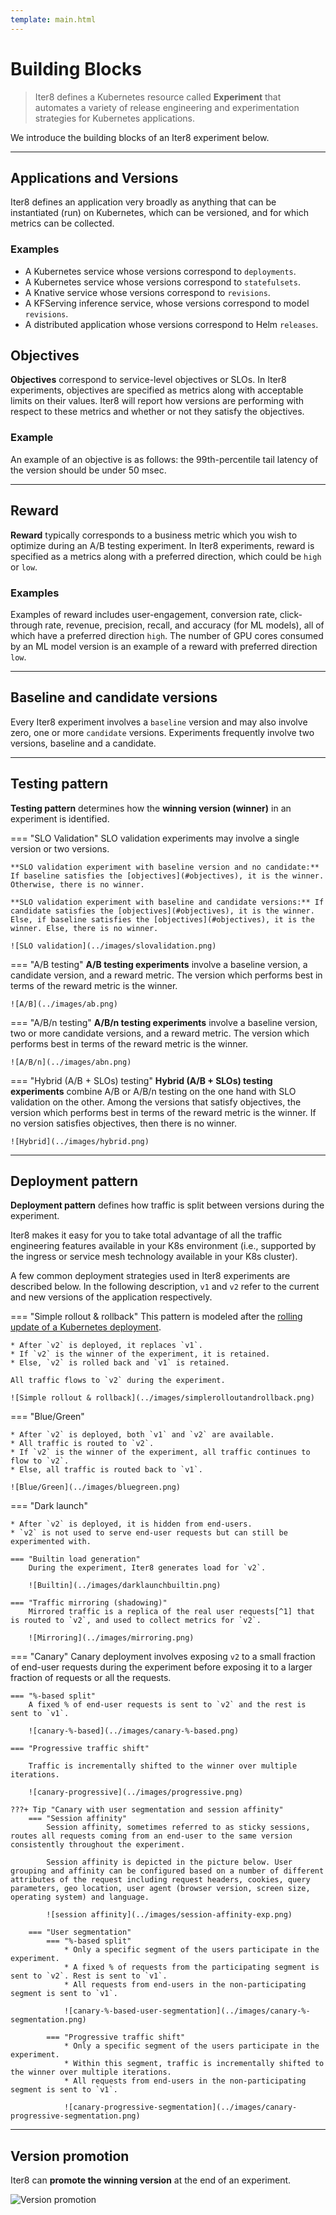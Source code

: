 ```yaml
---
template: main.html
---
```


# Building Blocks

> Iter8 defines a Kubernetes resource called **Experiment** that automates a variety of release engineering and experimentation strategies for Kubernetes applications.

We introduce the building blocks of an Iter8 experiment below.

***

## Applications and Versions
Iter8 defines an application very broadly as anything that can be instantiated (run) on Kubernetes, which can be versioned, and for which metrics can be collected.

### Examples

* A Kubernetes service whose versions correspond to `deployments`.
* A Kubernetes service whose versions correspond to `statefulsets`.
* A Knative service whose versions correspond to `revisions`.
* A KFServing inference service, whose versions correspond to model `revisions`.
* A distributed application whose versions correspond to Helm `releases`.

## Objectives

**Objectives** correspond to service-level objectives or SLOs. In Iter8 experiments, objectives are specified as metrics along with acceptable limits on their values. Iter8 will report how versions are performing with respect to these metrics and whether or not they satisfy the objectives.

### Example

An example of an objective is as follows: the 99th-percentile tail latency of the version should be under 50 msec.

***

## Reward
**Reward** typically corresponds to a business metric which you wish to optimize during an A/B testing experiment. In Iter8 experiments, reward is specified as a metrics along with a preferred direction, which could be `high` or `low`. 

### Examples

Examples of reward includes user-engagement, conversion rate, click-through rate, revenue, precision, recall, and accuracy (for ML models), all of which have a preferred direction `high`. The number of GPU cores consumed by an ML model version is an example of a reward with preferred direction `low`.

***

## Baseline and candidate versions
Every Iter8 experiment involves a `baseline` version and may also involve zero, one or more `candidate` versions. Experiments frequently involve two versions, baseline and a candidate.

***

## Testing pattern

**Testing pattern** determines how the **winning version (winner)** in an experiment is identified.

=== "SLO Validation"
    SLO validation experiments may involve a single version or two versions.

    **SLO validation experiment with baseline version and no candidate:** If baseline satisfies the [objectives](#objectives), it is the winner. Otherwise, there is no winner.

    **SLO validation experiment with baseline and candidate versions:** If candidate satisfies the [objectives](#objectives), it is the winner. Else, if baseline satisfies the [objectives](#objectives), it is the winner. Else, there is no winner.

    ![SLO validation](../images/slovalidation.png)


=== "A/B testing"
    **A/B testing experiments** involve a baseline version, a candidate version, and a reward metric. The version which performs best in terms of the reward metric is the winner.

    ![A/B](../images/ab.png)

=== "A/B/n testing"
    **A/B/n testing experiments** involve a baseline version, two or more candidate versions, and a reward metric. The version which performs best in terms of the reward metric is the winner.

    ![A/B/n](../images/abn.png)

=== "Hybrid (A/B + SLOs) testing"
    **Hybrid (A/B + SLOs) testing experiments** combine A/B or A/B/n testing on the one hand with SLO validation on the other. Among the versions that satisfy objectives, the version which performs best in terms of the reward metric is the winner. If no version satisfies objectives, then there is no winner.

    ![Hybrid](../images/hybrid.png)

***

## Deployment pattern
**Deployment pattern** defines how traffic is split between versions during the experiment. 

Iter8 makes it easy for you to take total advantage of all the traffic engineering features available in your K8s environment (i.e., supported by the ingress or service mesh technology available in your K8s cluster). 

A few common deployment strategies used in Iter8 experiments are described below. In the following description, `v1` and `v2` refer to the current and new versions of the application respectively.

=== "Simple rollout & rollback"
    This pattern is modeled after the [rolling update of a Kubernetes deployment](https://kubernetes.io/docs/tutorials/kubernetes-basics/update/update-intro/). 
    
    * After `v2` is deployed, it replaces `v1`.
    * If `v2` is the winner of the experiment, it is retained.
    * Else, `v2` is rolled back and `v1` is retained. 
    
    All traffic flows to `v2` during the experiment.

    ![Simple rollout & rollback](../images/simplerolloutandrollback.png)

=== "Blue/Green"

    * After `v2` is deployed, both `v1` and `v2` are available. 
    * All traffic is routed to `v2`. 
    * If `v2` is the winner of the experiment, all traffic continues to flow to `v2`.
    * Else, all traffic is routed back to `v1`.

    ![Blue/Green](../images/bluegreen.png)

=== "Dark launch"

    * After `v2` is deployed, it is hidden from end-users.
    * `v2` is not used to serve end-user requests but can still be experimented with.

    === "Builtin load generation"
        During the experiment, Iter8 generates load for `v2`.

        ![Builtin](../images/darklaunchbuiltin.png)

    === "Traffic mirroring (shadowing)"
        Mirrored traffic is a replica of the real user requests[^1] that is routed to `v2`, and used to collect metrics for `v2`.

        ![Mirroring](../images/mirroring.png)

=== "Canary"
    Canary deployment involves exposing `v2` to a small fraction of end-user requests during the experiment before exposing it to a larger fraction of requests or all the requests.

    === "%-based split"
        A fixed % of end-user requests is sent to `v2` and the rest is sent to `v1`.

        ![canary-%-based](../images/canary-%-based.png)

    === "Progressive traffic shift"

        Traffic is incrementally shifted to the winner over multiple iterations.

        ![canary-progressive](../images/progressive.png)

    ???+ Tip "Canary with user segmentation and session affinity"
        === "Session affinity"            
            Session affinity, sometimes referred to as sticky sessions, routes all requests coming from an end-user to the same version consistently throughout the experiment.

            Session affinity is depicted in the picture below. User grouping and affinity can be configured based on a number of different attributes of the request including request headers, cookies, query parameters, geo location, user agent (browser version, screen size, operating system) and language.

            ![session affinity](../images/session-affinity-exp.png)

        === "User segmentation"
            === "%-based split"
                * Only a specific segment of the users participate in the experiment.
                * A fixed % of requests from the participating segment is sent to `v2`. Rest is sent to `v1`.
                * All requests from end-users in the non-participating segment is sent to `v1`.

                ![canary-%-based-user-segmentation](../images/canary-%-segmentation.png)

            === "Progressive traffic shift"
                * Only a specific segment of the users participate in the experiment.
                * Within this segment, traffic is incrementally shifted to the winner over multiple iterations.
                * All requests from end-users in the non-participating segment is sent to `v1`.

                ![canary-progressive-segmentation](../images/canary-progressive-segmentation.png)



<!-- 
    progressive rollout incrementally shifts traffic towards the winner over multiple iterations.

    ![Canary](../images/progressive.png)

=== "Fixed-split"
    Fixed-split deployment does not shift traffic between versions.

    ![Canary](../images/fixedsplit.png) -->

***

<!-- ## Traffic engineering

**Traffic engineering** refers to features such as **dark launch, traffic mirroring/shadowing, user segmentation** and **session affinity** that provide fine-grained controls over how traffic is routed to and from app versions.

Iter8 enables you to take total advantage of all the traffic engineering features available in the service mesh, ingress technology, or networking layer present in your Kubernetes cluster.

=== "Dark launch"
    **Dark launch** enables you to deploy and experiment with a new version of your application/ML model in such a way that it is hidden from all (or most) of your end-users.

    ![Canary](../images/mirroring.png)

=== "Traffic mirroring/shadowing"
    **Traffic mirroring** or **shadowing** enables experimenting with a *dark* launched version with zero-impact on end-users. Mirrored traffic is a replica of the real user requests[^1] that is routed to the dark version. Metrics are collected and evaluated for the dark version, but responses from the dark version are ignored.

    ![Canary](../images/mirroring.png)

=== "User segmentation"
    **User segmentation** is the ability to carve out a specific segment of users for an experiment, leaving the rest of the users unaffected by the experiment. Service meshes and ingress controllers often provide the ability to route requests dynamically to different versions based on request attributes such as user identity, URI, IP address prefixes, or origin. Iter8 can leverage this functionality in experiments to control the segment of the users that will participate in the experiment. 
    
    For example, in the canary experiment depicted below, requests from the country `Wakanda` may be routed to baseline or candidate; requests that are not from `Wakanda` will not participate in the experiment and are routed only to the baseline.

    ![User segmentation](../images/segmentation.png)

=== "Session affinity"
    During A/B or canary testing experiments, it is often necessary to ensure that the version to which a particular user's request is routed remains consistent throughout the duration of the experiment. This traffic engineering feature is called **session affinity** or **session stickiness**. Service meshes and ingress controllers can enable this feature based on HTTP cookies or request attributes such as user identity, URI, IP address prefixes, or origin. Iter8 can leverage this functionality in experiments to control how user requests are routed to versions.

    For example, in the A/B testing experiment depicted below, requests from user group 1 are always routed to the baseline while requests from user group 2 are always routed to the candidate during the experiment.

    ![Session affinity](../images/session-affinity-exp.png)
*** -->


## Version promotion
Iter8 can **promote the winning version** at the end of an experiment.

![Version promotion](../images/versionpromotion.png)

[^1]: It is possible to mirror only a certain percentage of the requests instead of all requests.